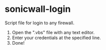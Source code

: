 # sonicwall-login
Script file for login to any firewall.
1. Open the ".vbs" file with any text editor.
2. Enter your credentials at the specified line.
3. Done!
